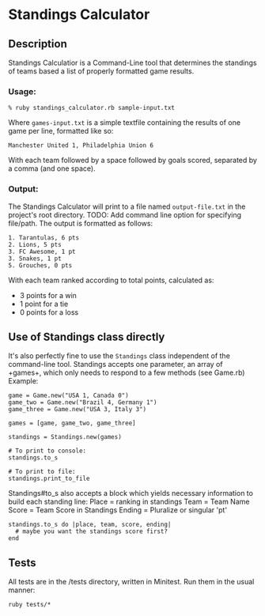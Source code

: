 # Standings Calculator

## Description
Standings Calculatior is a Command-Line tool that determines 
the standings of teams based a list of properly formatted game results.

### Usage: 

```
% ruby standings_calculator.rb sample-input.txt
```

Where ```games-input.txt``` is a simple textfile containing the results of one game per line, formatted like so:

```
Manchester United 1, Philadelphia Union 6
```

With each team followed by a space followed by goals scored, separated by a comma (and one space).


### Output:

The Standings Calculator will print to a file named ```output-file.txt``` in the project's root directory.
TODO: Add command line option for specifying file/path.
The output is formatted as follows:

```
1. Tarantulas, 6 pts
2. Lions, 5 pts
3. FC Awesome, 1 pt
3. Snakes, 1 pt
5. Grouches, 0 pts

```

With each team ranked according to total points, calculated as:
- 3 points for a win
- 1 point for a tie
- 0 points for a loss


## Use of Standings class directly

It's also perfectly fine to use the ```Standings``` class independent of the command-line tool.
Standings accepts one parameter, an array of +games+, 
which only needs to respond to a few methods (see Game.rb)
Example: 

```
game = Game.new("USA 1, Canada 0")
game_two = Game.new("Brazil 4, Germany 1")
game_three = Game.new("USA 3, Italy 3")

games = [game, game_two, game_three]

standings = Standings.new(games)

# To print to console:
standings.to_s

# To print to file:
standings.print_to_file
```

Standings#to_s also accepts a block which yields necessary information to build each standing line:
Place = ranking in standings
Team = Team Name
Score = Team Score in Standings
Ending = Pluralize or singular 'pt'

```
standings.to_s do |place, team, score, ending|
  # maybe you want the standings score first?
end
```


## Tests

All tests are in the /tests directory, written in Minitest. 
Run them in the usual manner:
```
ruby tests/*
```
